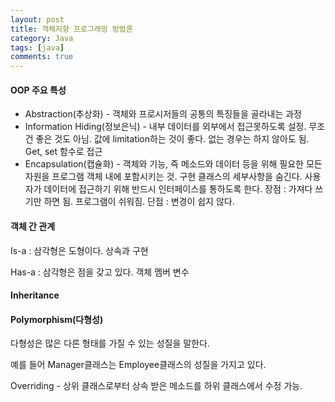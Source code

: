 ```yaml
---
layout: post
title: 객체지향 프로그래밍 방법론
category: Java
tags: [java]
comments: true
---
```


#### OOP 주요 특성

+ Abstraction(추상화) - 객체와 프로시저들의 공통의 특징들을 골라내는 과정
+ Information Hiding(정보은닉) - 내부 데이터를 외부에서 접근못하도록 설정. 무조건 좋은 것도 아님. 값에 limitation하는 것이 좋다. 없는 경우는 하지 않아도 됨. Get, set 함수로 접근
+ Encapsulation(캡슐화) - 객체와 기능, 즉 메소드와 데이터 등을 위해 필요한 모든 자원을 프로그램 객체 내에 포함시키는 것. 구현 클래스의 세부사항을 숨긴다. 사용자가 데이터에 접근하기 위해 반드시 인터페이스를 통하도록 한다. 
  장점 : 가져다 쓰기만 하면 됨. 프로그램이 쉬워짐.
  단점 : 변경이 쉽지 않다.



#### 객체 간 관계

Is-a : 삼각형은 도형이다. 상속과 구현

Has-a : 삼각형은 점을 갖고 있다. 객체 멤버 변수



#### Inheritance

#### Polymorphism(다형성)

다형성은 많은 다른 형태를 가질 수 있는 성질을 말한다.

예를 들어 Manager클래스는 Employee클래스의 성질을 가지고 있다.

Overriding - 상위 클래스로부터 상속 받은 메소드를 하위 클래스에서 수정 가능.